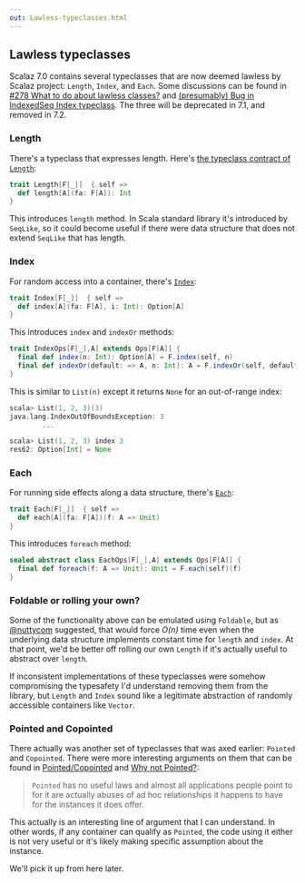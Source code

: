 ```yaml
---
out: Lawless-typeclasses.html
---
```


Lawless typeclasses
-------------------

  [pc]: https://groups.google.com/d/msg/scalaz/7OE_Nsreqq0/vUs7-tyf1nsJ
  [why]: http://www.haskell.org/haskellwiki/Why_not_Pointed%3F

Scalaz 7.0 contains several typeclasses that are now deemed lawless by Scalaz project: `Length`, `Index`, and `Each`. Some discussions can be found in [#278 What to do about lawless classes?](https://github.com/scalaz/scalaz/issues/278) and [(presumably) Bug in IndexedSeq Index typeclass](https://groups.google.com/d/msg/scalaz/aJx69eWMK6M/gAtne2v6RJYJ). The three will be deprecated in 7.1, and removed in 7.2.

### Length

There's a typeclass that expresses length. Here's [the typeclass contract of `Length`](https://github.com/scalaz/scalaz/blob/scalaz-seven/core/src/main/scala/scalaz/Length.scala):

```scala
trait Length[F[_]]  { self =>
  def length[A](fa: F[A]): Int
}
```

This introduces `length` method. In Scala standard library it's introduced by `SeqLike`, so it could become useful if there were data structure that does not extend `SeqLike` that has length.

### Index

For random access into a container, there's [`Index`](https://github.com/scalaz/scalaz/blob/scalaz-seven/core/src/main/scala/scalaz/Index.scala):

```scala
trait Index[F[_]]  { self =>
  def index[A](fa: F[A], i: Int): Option[A]
}
```

This introduces `index` and `indexOr` methods:

```scala
trait IndexOps[F[_],A] extends Ops[F[A]] {
  final def index(n: Int): Option[A] = F.index(self, n)
  final def indexOr(default: => A, n: Int): A = F.indexOr(self, default, n)
}
```

This is similar to `List(n)` except it returns `None` for an out-of-range index:

```scala
scala> List(1, 2, 3)(3)
java.lang.IndexOutOfBoundsException: 3
        ...

scala> List(1, 2, 3) index 3
res62: Option[Int] = None
```

### Each

For running side effects along a data structure, there's [`Each`](https://github.com/scalaz/scalaz/blob/scalaz-seven/core/src/main/scala/scalaz/Each.scala):

```scala
trait Each[F[_]]  { self =>
  def each[A](fa: F[A])(f: A => Unit)
}
```

This introduces `foreach` method:

```scala
sealed abstract class EachOps[F[_],A] extends Ops[F[A]] {
  final def foreach(f: A => Unit): Unit = F.each(self)(f)
}
```

### Foldable or rolling your own?

Some of the functionality above can be emulated using `Foldable`, but as [@nuttycom](https://github.com/scalaz/scalaz/issues/278#issuecomment-16748242) suggested, that would force *O(n)* time even when the underlying data structure implements constant time for `length` and `index`. At that point, we'd be better off rolling our own `Length` if it's actually useful to abstract over `length`.

If inconsistent implementations of these typeclasses were somehow compromising the typesafety I'd understand removing them from the library, but `Length` and `Index` sound like a legitimate abstraction of randomly accessible containers like `Vector`.

### Pointed and Copointed

There actually was another set of typeclasses that was axed earlier: `Pointed` and `Copointed`. There were more interesting arguments on them that can be found in [Pointed/Copointed][pc] and [Why not Pointed?][why]:

> `Pointed` has no useful laws and almost all applications people point to for it are actually abuses of ad hoc relationships it happens to have for the instances it does offer.

This actually is an interesting line of argument that I can understand. In other words, if any container can qualify as `Pointed`, the code using it either is not very useful or it's likely making specific assumption about the instance.

We'll pick it up from here later.
